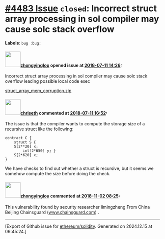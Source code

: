 # [\#4483 Issue](https://github.com/ethereum/solidity/issues/4483) `closed`: Incorrect struct array processing in sol compiler may cause solc stack overflow
**Labels**: `bug :bug:`


#### <img src="https://avatars.githubusercontent.com/u/41097671?v=4" width="50">[zhongyinglou](https://github.com/zhongyinglou) opened issue at [2018-07-11 14:26](https://github.com/ethereum/solidity/issues/4483):

Incorrect struct array processing in sol compiler may cause solc stack overflow leading possible local code exec

[struct_array_mem_corruption.zip](https://github.com/ethereum/solidity/files/2184875/struct_array_mem_corruption.zip)


#### <img src="https://avatars.githubusercontent.com/u/9073706?v=4" width="50">[chriseth](https://github.com/chriseth) commented at [2018-07-11 16:52](https://github.com/ethereum/solidity/issues/4483#issuecomment-404238593):

The issue is that the compiler wants to compute the storage size of a recursive struct like the following:
```
contract C {
    struct S { 
    S[2**20] x;
        int[2*650] y; }
    S[2*620] x;
}
```

We have checks to find out whether a struct is recursive, but it seems we somehow compute the size before doing the check.

#### <img src="https://avatars.githubusercontent.com/u/41097671?v=4" width="50">[zhongyinglou](https://github.com/zhongyinglou) commented at [2018-11-02 08:25](https://github.com/ethereum/solidity/issues/4483#issuecomment-435305435):

This vulnerability found by security researcher limingzheng From China Beijing Chainsguard (www.chainsguard.com) .


-------------------------------------------------------------------------------



[Export of Github issue for [ethereum/solidity](https://github.com/ethereum/solidity). Generated on 2024.12.15 at 06:45:24.]
